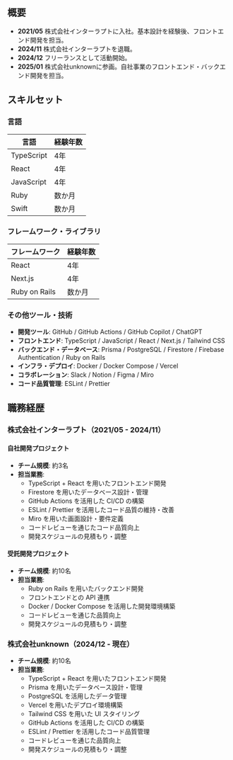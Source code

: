 ## 概要

- **2021/05** 株式会社インターラプトに入社。基本設計を経験後、フロントエンド開発を担当。
- **2024/11** 株式会社インターラプトを退職。
- **2024/12** フリーランスとして活動開始。
- **2025/01** 株式会社unknownに参画。自社事業のフロントエンド・バックエンド開発を担当。

## スキルセット

### 言語

| 言語         | 経験年数 |
|-------------|--------|
| TypeScript  | 4年    |
| React       | 4年    |
| JavaScript  | 4年    |
| Ruby        | 数か月 |
| Swift       | 数か月 |

### フレームワーク・ライブラリ

| フレームワーク | 経験年数 |
|--------------|--------|
| React        | 4年    |
| Next.js      | 4年    |
| Ruby on Rails | 数か月 |

### その他ツール・技術

- **開発ツール**: GitHub / GitHub Actions / GitHub Copilot / ChatGPT
- **フロントエンド**: TypeScript / JavaScript / React / Next.js / Tailwind CSS
- **バックエンド・データベース**: Prisma / PostgreSQL / Firestore / Firebase Authentication / Ruby on Rails
- **インフラ・デプロイ**: Docker / Docker Compose / Vercel
- **コラボレーション**: Slack / Notion / Figma / Miro
- **コード品質管理**: ESLint / Prettier

## 職務経歴

### 株式会社インターラプト（2021/05 - 2024/11）

#### 自社開発プロジェクト

- **チーム規模**: 約3名
- **担当業務**:
  - TypeScript + React を用いたフロントエンド開発
  - Firestore を用いたデータベース設計・管理
  - GitHub Actions を活用した CI/CD の構築
  - ESLint / Prettier を活用したコード品質の維持・改善
  - Miro を用いた画面設計・要件定義
  - コードレビューを通じたコード品質向上
  - 開発スケジュールの見積もり・調整

#### 受託開発プロジェクト

- **チーム規模**: 約10名
- **担当業務**:
  - Ruby on Rails を用いたバックエンド開発
  - フロントエンドとの API 連携
  - Docker / Docker Compose を活用した開発環境構築
  - コードレビューを通じた品質向上
  - 開発スケジュールの見積もり・調整

### 株式会社unknown（2024/12 - 現在）

- **チーム規模**: 約10名
- **担当業務**:
  - TypeScript + React を用いたフロントエンド開発
  - Prisma を用いたデータベース設計・管理
  - PostgreSQL を活用したデータ管理
  - Vercel を用いたデプロイ環境構築
  - Tailwind CSS を用いた UI スタイリング
  - GitHub Actions を活用した CI/CD の構築
  - ESLint / Prettier を活用したコード品質管理
  - コードレビューを通じた品質向上
  - 開発スケジュールの見積もり・調整

